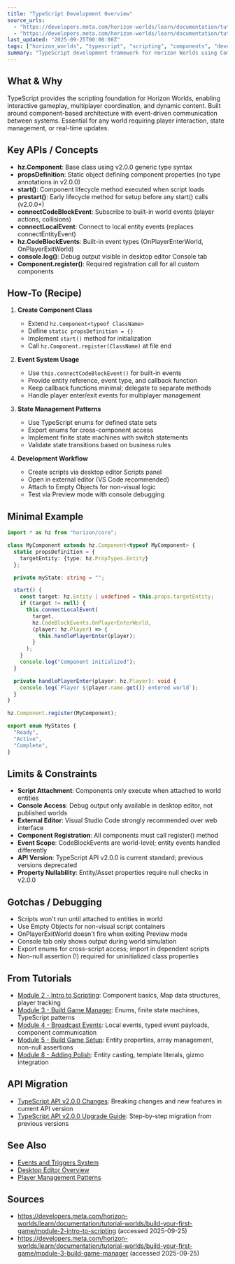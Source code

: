 ```yaml
---
title: "TypeScript Development Overview"
source_urls:
  - "https://developers.meta.com/horizon-worlds/learn/documentation/tutorial-worlds/build-your-first-game/module-2-intro-to-scripting"
  - "https://developers.meta.com/horizon-worlds/learn/documentation/tutorial-worlds/build-your-first-game/module-3-build-game-manager"
last_updated: "2025-09-25T00:00:00Z"
tags: ["horizon_worlds", "typescript", "scripting", "components", "development"]
summary: "TypeScript development framework for Horizon Worlds using Component-based architecture, event systems, and debugging tools."
---
```


## What & Why

TypeScript provides the scripting foundation for Horizon Worlds, enabling interactive gameplay, multiplayer coordination, and dynamic content. Built around component-based architecture with event-driven communication between systems. Essential for any world requiring player interaction, state management, or real-time updates.

## Key APIs / Concepts

- **hz.Component<typeof ClassName>**: Base class using v2.0.0 generic type syntax
- **propsDefinition**: Static object defining component properties (no type annotations in v2.0.0)
- **start()**: Component lifecycle method executed when script loads
- **prestart()**: Early lifecycle method for setup before any start() calls (v2.0.0+)
- **connectCodeBlockEvent**: Subscribe to built-in world events (player actions, collisions)
- **connectLocalEvent**: Connect to local entity events (replaces connectEntityEvent)
- **hz.CodeBlockEvents**: Built-in event types (OnPlayerEnterWorld, OnPlayerExitWorld)
- **console.log()**: Debug output visible in desktop editor Console tab
- **Component.register()**: Required registration call for all custom components

## How-To (Recipe)

1. **Create Component Class**

   - Extend `hz.Component<typeof ClassName>`
   - Define `static propsDefinition = {}`
   - Implement `start()` method for initialization
   - Call `hz.Component.register(ClassName)` at file end

2. **Event System Usage**

   - Use `this.connectCodeBlockEvent()` for built-in events
   - Provide entity reference, event type, and callback function
   - Keep callback functions minimal; delegate to separate methods
   - Handle player enter/exit events for multiplayer management

3. **State Management Patterns**

   - Use TypeScript enums for defined state sets
   - Export enums for cross-component access
   - Implement finite state machines with switch statements
   - Validate state transitions based on business rules

4. **Development Workflow**
   - Create scripts via desktop editor Scripts panel
   - Open in external editor (VS Code recommended)
   - Attach to Empty Objects for non-visual logic
   - Test via Preview mode with console debugging

## Minimal Example

```typescript
import * as hz from "horizon/core";

class MyComponent extends hz.Component<typeof MyComponent> {
  static propsDefinition = {
    targetEntity: {type: hz.PropTypes.Entity}
  };

  private myState: string = "";

  start() {
    const target: hz.Entity | undefined = this.props.targetEntity;
    if (target != null) {
      this.connectLocalEvent(
        target,
        hz.CodeBlockEvents.OnPlayerEnterWorld,
        (player: hz.Player) => {
          this.handlePlayerEnter(player);
        }
      );
    }
    console.log("Component initialized");
  }

  private handlePlayerEnter(player: hz.Player): void {
    console.log(`Player ${player.name.get()} entered world`);
  }
}

hz.Component.register(MyComponent);

export enum MyStates {
  "Ready",
  "Active",
  "Complete",
}
```

## Limits & Constraints

- **Script Attachment**: Components only execute when attached to world entities
- **Console Access**: Debug output only available in desktop editor, not published worlds
- **External Editor**: Visual Studio Code strongly recommended over web interface
- **Component Registration**: All components must call register() method
- **Event Scope**: CodeBlockEvents are world-level; entity events handled differently
- **API Version**: TypeScript API v2.0.0 is current standard; previous versions deprecated
- **Property Nullability**: Entity/Asset properties require null checks in v2.0.0

## Gotchas / Debugging

- Scripts won't run until attached to entities in world
- Use Empty Objects for non-visual script containers
- OnPlayerExitWorld doesn't fire when exiting Preview mode
- Console tab only shows output during world simulation
- Export enums for cross-script access; import in dependent scripts
- Non-null assertion (!) required for uninitialized class properties

## From Tutorials

- [Module 2 - Intro to Scripting](./tutorials/build-your-first-game/02-intro-to-scripting.md): Component basics, Map data structures, player tracking
- [Module 3 - Build Game Manager](./tutorials/build-your-first-game/03-build-game-manager.md): Enums, finite state machines, TypeScript patterns
- [Module 4 - Broadcast Events](./tutorials/build-your-first-game/04-broadcast-events.md): Local events, typed event payloads, component communication
- [Module 5 - Build Game Setup](./tutorials/build-your-first-game/05-build-game-setup.md): Entity properties, array management, non-null assertions
- [Module 8 - Adding Polish](./tutorials/build-your-first-game/08-adding-polish.md): Entity casting, template literals, gizmo integration

## API Migration

- [TypeScript API v2.0.0 Changes](./typescript-v2-changes.md): Breaking changes and new features in current API version
- [TypeScript API v2.0.0 Upgrade Guide](./typescript-v2-upgrade-guide.md): Step-by-step migration from previous versions

## See Also

- [Events and Triggers System](./events-triggers-system.md)
- [Desktop Editor Overview](./desktop-editor-overview.md)
- [Player Management Patterns](./player-management.md)

## Sources

- https://developers.meta.com/horizon-worlds/learn/documentation/tutorial-worlds/build-your-first-game/module-2-intro-to-scripting (accessed 2025-09-25)
- https://developers.meta.com/horizon-worlds/learn/documentation/tutorial-worlds/build-your-first-game/module-3-build-game-manager (accessed 2025-09-25)
